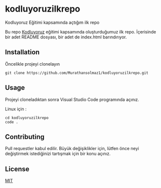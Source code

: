 # kodluyoruzilkrepo
Kodluyoruz Eğitimi kapsamında açtığım ilk repo

Bu repo [Kodluyoruz](https://www.kodluyoruz.org/) eğitimi kapsamında oluşturduğumuz ilk repo. İçerisinde bir adet README dosyası, bir adet de index.html barındırıyor.

## Installation 

Öncelikle projeyi clonelayın     

```
git clone https://github.com/Murathansolmaz1/kodluyoruzilkrepo.git
```

## Usage

Projeyi cloneladıktan sonra Visual Studio Code programında açınız.

Linux için :
```
cd kodluyoruzilkrepo
code .
```

## Contributing 

Pull requestler kabul edilir. Büyük değişiklikler için, lütfen önce neyi değiştirmek istediğinizi tartışmak için bir konu açınız. 

## License

[MIT](https://github.com/Murathansolmaz1/kodluyoruzilkrepo/blob/main/LICENSE) 
 
